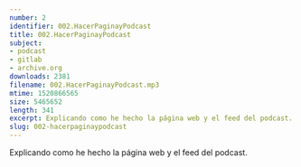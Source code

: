 ```yaml
---
number: 2
identifier: 002.HacerPaginayPodcast
title: 002.HacerPaginayPodcast
subject:
- podcast
- gitlab
- archive.org
downloads: 2381
filename: 002.HacerPaginayPodcast.mp3
mtime: 1520866565
size: 5465652
length: 341
excerpt: Explicando como he hecho la página web y el feed del podcast.
slug: 002-hacerpaginaypodcast
---
```

Explicando como he hecho la página web y el feed del podcast.